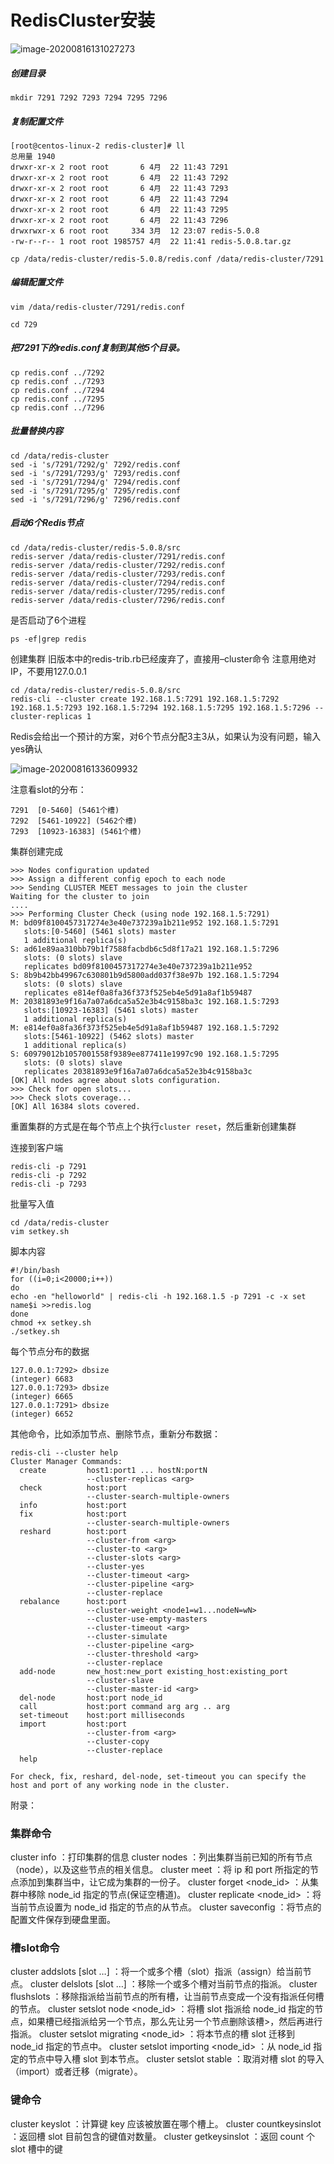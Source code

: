 # RedisCluster安装

![image-20200816131027273](../../../assets/image-20200816131027273.png)

##### 创建目录

```shell
mkdir 7291 7292 7293 7294 7295 7296
```

##### 复制配置文件

```
[root@centos-linux-2 redis-cluster]# ll
总用量 1940
drwxr-xr-x 2 root root       6 4月  22 11:43 7291
drwxr-xr-x 2 root root       6 4月  22 11:43 7292
drwxr-xr-x 2 root root       6 4月  22 11:43 7293
drwxr-xr-x 2 root root       6 4月  22 11:43 7294
drwxr-xr-x 2 root root       6 4月  22 11:43 7295
drwxr-xr-x 2 root root       6 4月  22 11:43 7296
drwxrwxr-x 6 root root     334 3月  12 23:07 redis-5.0.8
-rw-r--r-- 1 root root 1985757 4月  22 11:41 redis-5.0.8.tar.gz
```

```shell
cp /data/redis-cluster/redis-5.0.8/redis.conf /data/redis-cluster/7291
```

##### 编辑配置文件

```shell
vim /data/redis-cluster/7291/redis.conf
```

```
cd 729
```

##### 把7291下的redis.conf复制到其他5个目录。

```
cp redis.conf ../7292
cp redis.conf ../7293
cp redis.conf ../7294
cp redis.conf ../7295
cp redis.conf ../7296
```

##### 批量替换内容

```
cd /data/redis-cluster
sed -i 's/7291/7292/g' 7292/redis.conf
sed -i 's/7291/7293/g' 7293/redis.conf
sed -i 's/7291/7294/g' 7294/redis.conf
sed -i 's/7291/7295/g' 7295/redis.conf
sed -i 's/7291/7296/g' 7296/redis.conf
```

##### 启动6个Redis节点

```
cd /data/redis-cluster/redis-5.0.8/src
redis-server /data/redis-cluster/7291/redis.conf
redis-server /data/redis-cluster/7292/redis.conf
redis-server /data/redis-cluster/7293/redis.conf
redis-server /data/redis-cluster/7294/redis.conf
redis-server /data/redis-cluster/7295/redis.conf
redis-server /data/redis-cluster/7296/redis.conf

```

是否启动了6个进程

```
ps -ef|grep redis
```

创建集群
旧版本中的redis-trib.rb已经废弃了，直接用–cluster命令
注意用绝对IP，不要用127.0.0.1

```
cd /data/redis-cluster/redis-5.0.8/src
redis-cli --cluster create 192.168.1.5:7291 192.168.1.5:7292 192.168.1.5:7293 192.168.1.5:7294 192.168.1.5:7295 192.168.1.5:7296 --cluster-replicas 1
```

Redis会给出一个预计的方案，对6个节点分配3主3从，如果认为没有问题，输入yes确认

![image-20200816133609932](../../../assets/image-20200816133609932.png)

注意看slot的分布：

```
7291  [0-5460] (5461个槽) 
7292  [5461-10922] (5462个槽) 
7293  [10923-16383] (5461个槽)
```

集群创建完成

```
>>> Nodes configuration updated
>>> Assign a different config epoch to each node
>>> Sending CLUSTER MEET messages to join the cluster
Waiting for the cluster to join
....
>>> Performing Cluster Check (using node 192.168.1.5:7291)
M: bd09f8100457317274e3e40e737239a1b211e952 192.168.1.5:7291
   slots:[0-5460] (5461 slots) master
   1 additional replica(s)
S: ad61e89aa310bb79b1f7588facbdb6c5d8f17a21 192.168.1.5:7296
   slots: (0 slots) slave
   replicates bd09f8100457317274e3e40e737239a1b211e952
S: 8b9b42bb49967c630801b9d5800add037f38e97b 192.168.1.5:7294
   slots: (0 slots) slave
   replicates e814ef0a8fa36f373f525eb4e5d91a8af1b59487
M: 20381893e9f16a7a07a6dca5a52e3b4c9158ba3c 192.168.1.5:7293
   slots:[10923-16383] (5461 slots) master
   1 additional replica(s)
M: e814ef0a8fa36f373f525eb4e5d91a8af1b59487 192.168.1.5:7292
   slots:[5461-10922] (5462 slots) master
   1 additional replica(s)
S: 60979012b1057001558f9389ee877411e1997c90 192.168.1.5:7295
   slots: (0 slots) slave
   replicates 20381893e9f16a7a07a6dca5a52e3b4c9158ba3c
[OK] All nodes agree about slots configuration.
>>> Check for open slots...
>>> Check slots coverage...
[OK] All 16384 slots covered.
```

重置集群的方式是在每个节点上个执行`cluster reset`，然后重新创建集群

连接到客户端

```
redis-cli -p 7291
redis-cli -p 7292
redis-cli -p 7293
```

批量写入值

```
cd /data/redis-cluster
vim setkey.sh
```

脚本内容

```
#!/bin/bash
for ((i=0;i<20000;i++))
do
echo -en "helloworld" | redis-cli -h 192.168.1.5 -p 7291 -c -x set name$i >>redis.log
done
chmod +x setkey.sh
./setkey.sh
```

每个节点分布的数据

```
127.0.0.1:7292> dbsize
(integer) 6683
127.0.0.1:7293> dbsize
(integer) 6665
127.0.0.1:7291> dbsize
(integer) 6652
```

其他命令，比如添加节点、删除节点，重新分布数据：

```
redis-cli --cluster help
Cluster Manager Commands:
  create         host1:port1 ... hostN:portN
                 --cluster-replicas <arg>
  check          host:port
                 --cluster-search-multiple-owners
  info           host:port
  fix            host:port
                 --cluster-search-multiple-owners
  reshard        host:port
                 --cluster-from <arg>
                 --cluster-to <arg>
                 --cluster-slots <arg>
                 --cluster-yes
                 --cluster-timeout <arg>
                 --cluster-pipeline <arg>
                 --cluster-replace
  rebalance      host:port
                 --cluster-weight <node1=w1...nodeN=wN>
                 --cluster-use-empty-masters
                 --cluster-timeout <arg>
                 --cluster-simulate
                 --cluster-pipeline <arg>
                 --cluster-threshold <arg>
                 --cluster-replace
  add-node       new_host:new_port existing_host:existing_port
                 --cluster-slave
                 --cluster-master-id <arg>
  del-node       host:port node_id
  call           host:port command arg arg .. arg
  set-timeout    host:port milliseconds
  import         host:port
                 --cluster-from <arg>
                 --cluster-copy
                 --cluster-replace
  help           

For check, fix, reshard, del-node, set-timeout you can specify the host and port of any working node in the cluster.
```

附录：

### 集群命令

cluster info ：打印集群的信息
cluster nodes ：列出集群当前已知的所有节点（node），以及这些节点的相关信息。
cluster meet ：将 ip 和 port 所指定的节点添加到集群当中，让它成为集群的一份子。
cluster forget <node_id> ：从集群中移除 node_id 指定的节点(保证空槽道)。
cluster replicate <node_id> ：将当前节点设置为 node_id 指定的节点的从节点。
cluster saveconfig ：将节点的配置文件保存到硬盘里面。

### 槽slot命令

cluster addslots [slot …] ：将一个或多个槽（slot）指派（assign）给当前节点。
cluster delslots [slot …] ：移除一个或多个槽对当前节点的指派。
cluster flushslots ：移除指派给当前节点的所有槽，让当前节点变成一个没有指派任何槽的节点。
cluster setslot node <node_id> ：将槽 slot 指派给 node_id 指定的节点，如果槽已经指派给另一个节点，那么先让另一个节点删除该槽>，然后再进行指派。
cluster setslot migrating <node_id> ：将本节点的槽 slot 迁移到 node_id 指定的节点中。
cluster setslot importing <node_id> ：从 node_id 指定的节点中导入槽 slot 到本节点。
cluster setslot stable ：取消对槽 slot 的导入（import）或者迁移（migrate）。

### 键命令

cluster keyslot ：计算键 key 应该被放置在哪个槽上。
cluster countkeysinslot ：返回槽 slot 目前包含的键值对数量。
cluster getkeysinslot ：返回 count 个 slot 槽中的键